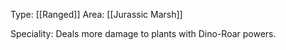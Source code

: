Type: [[Ranged]]
Area: [[Jurassic Marsh]]

Speciality: Deals more damage to plants with Dino-Roar powers.